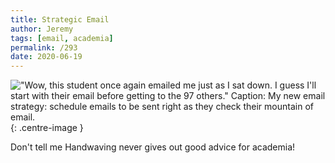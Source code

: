 ```yaml
---
title: Strategic Email
author: Jeremy
tags: [email, academia]
permalink: /293
date: 2020-06-19
---
```


!["Wow, this student once again emailed me just as I sat down. I guess I'll start with their email before getting to the 97 others." Caption: My new email strategy: schedule emails to be sent right as they check their mountain of email.](https://res.cloudinary.com/dh3hm8pb7/image/upload/c_scale,q_auto:best,w_615/v1535842782/Handwaving/Published/StrategicEmail.png){: .centre-image }

Don't tell me Handwaving never gives out good advice for academia!
